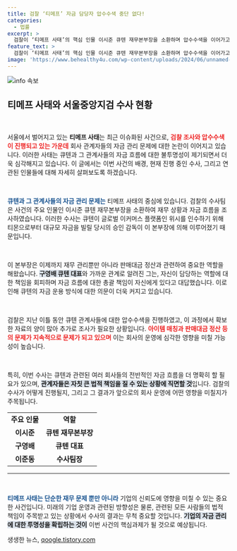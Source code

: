 ```yaml
---
title: 검찰 ‘티메프’ 자금 담당자 압수수색 중단 없다!
categories:
  - 법률
excerpt: >
  검찰이 ‘티메프 사태’의 핵심 인물 이시준 큐텐 재무본부장을 소환하며 압수수색을 이어가고 있다. 큐텐의 자금 흐름과 티몬의 대출 승인 과정에 초점이 맞춰진 이번 수사는 이커머스 업계의 충격적 진실을 드러낼까? 클릭 유도!
feature_text: >
  검찰이 ‘티메프 사태’의 핵심 인물 이시준 큐텐 재무본부장을 소환하며 압수수색을 이어가고 있다. 큐텐의 자금 흐름과 티몬의 대출 승인 과정에 초점이 맞춰진 이번 수사는 이커머스 업계의 충격적 진실을 드러낼까? 클릭 유도!
image: 'https://www.behealthy4u.com/wp-content/uploads/2024/06/unnamed-file.png'
---
```


<p><img src="https://www.behealthy4u.com/wp-content/uploads/2024/06/unnamed-file.png" alt="info 속보" /></p>

<h2 data-ke-size="size26">티메프 사태와 서울중앙지검 수사 현황</h2>

<p data-ke-size="size16">&nbsp;</p>

<p>서울에서 벌어지고 있는 <strong>티메프 사태</strong>는 최근 이슈화된 사건으로, <b><span style="color: #ee2323;">검찰 조사와 압수수색이 진행되고 있는 가운데</span></b> 회사 관계자들의 자금 관리 문제에 대한 논란이 이어지고 있습니다. 이러한 사태는 큐텐과 그 관계사들의 자금 흐름에 대한 불투명성이 제기되면서 더욱 심각해지고 있습니다. 이 글에서는 이번 사건의 배경, 현재 진행 중인 수사, 그리고 연관된 인물들에 대해 자세히 살펴보도록 하겠습니다. </p>

<p data-ke-size="size16">&nbsp;</p>

<p><b><span style="color: #1a5490;">큐텐과 그 관계사들의 자금 관리 문제는</span></b> 티메프 사태의 중심에 있습니다. 검찰의 수사팀은 사건의 주요 인물인 이시준 큐텐 재무본부장을 소환하여 재무 상황과 자금 흐름을 조사하였습니다. 이러한 수사는 큐텐이 글로벌 이커머스 플랫폼인 위시를 인수하기 위해 티몬으로부터 대규모 자금을 빌릴 당시의 승인 감독이 이 본부장에 의해 이루어졌기 때문입니다. </p>

<p data-ke-size="size16">&nbsp;</p>

<p>이 본부장은 이제까지 재무 관리뿐만 아니라 판매대금 정산과 관련하여 중요한 역할을 해왔습니다. <b><span style="background-color: #21538527;">구영배 큐텐 대표</span></b>와 가까운 관계로 알려진 그는, 자신이 담당하는 역할에 대한 책임을 회피하며 자금 흐름에 대한 총괄 책임이 자신에게 있다고 대답했습니다. 이로 인해 큐텐의 자금 운용 방식에 대한 의문이 더욱 커지고 있습니다.</p>

<p data-ke-size="size16">&nbsp;</p>

<p>검찰은 지난 이틀 동안 큐텐 관계사들에 대한 압수수색을 진행하였고, 이 과정에서 확보한 자료의 양이 많아 추가로 조사가 필요한 상황입니다. <b><span style="color: #ee2323;">아이템 매칭과 판매대금 정산 등의 문제가 지속적으로 문제가 되고 있으며</span></b> 이는 회사의 운영에 심각한 영향을 미칠 가능성이 높습니다. </p>

<p data-ke-size="size16">&nbsp;</p>

<p>특히, 이번 수사는 큐텐과 관련된 여러 회사들의 전반적인 자금 흐름을 더 명확히 할 필요가 있으며, <b><span style="background-color: #21538527;">관계자들은 자칫 큰 법적 책임을 질 수 있는 상황에 직면할 것</span></b>입니다. 검찰의 수사가 어떻게 진행될지, 그리고 그 결과가 앞으로의 회사 운영에 어떤 영향을 미칠지가 주목됩니다. </p>

<p data-ke-size="size16"></p>

<table>
<tr>
<td style="text-align: center; height: 17px;"><b>주요 인물</b></td>
<td style="text-align: center; height: 17px;"><b>역할</b></td>
</tr>
<tr>
<td style="text-align: center; height: 17px;"><b>이시준</b></td>
<td style="text-align: center; height: 17px;"><b>큐텐 재무본부장</b></td>
</tr>
<tr>
<td style="text-align: center; height: 17px;"><b>구영배</b></td>
<td style="text-align: center; height: 17px;"><b>큐텐 대표</b></td>
</tr>
<tr>
<td style="text-align: center; height: 17px;"><b>이준동</b></td>
<td style="text-align: center; height: 17px;"><b>수사팀장</b></td>
</tr>
</table>

<hr/>

<p data-ke-size="size16">&nbsp;</p>

<p><b><span style="color: #1a5490;">티메프 사태는 단순한 재무 문제 뿐만 아니라</span></b> 기업의 신뢰도에 영향을 미칠 수 있는 중요한 사건입니다. 미래의 기업 운영과 관련된 방향성은 물론, 관련된 모든 사람들의 법적 책임이 주목받고 있는 상황에서 수사의 결과는 무척 중요할 것입니다. <b><span style="background-color: #21538527;">기업의 자금 관리에 대한 투명성을 확립하는 것이</span></b> 이번 사건의 핵심과제가 될 것으로 예상됩니다.</p>

<p data-ke-size="size16"></p>
생생한 뉴스, <a href="https://qoogle.tistory.com" rel="dofollow">qoogle.tistory.com</a>


